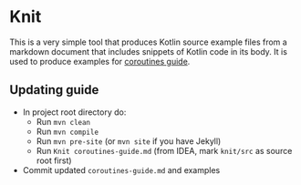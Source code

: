 # Knit

This is a very simple tool that produces Kotlin source example files from a markdown document that includes
snippets of Kotlin code in its body. It is used to produce examples for 
[coroutines guide](../coroutines-guide.md).

## Updating guide

* In project root directory do:
  * Run `mvn clean`
  * Run `mvn compile`
  * Run `mvn pre-site` (or `mvn site` if you have Jekyll)
  * Run `Knit coroutines-guide.md` (from IDEA, mark `knit/src` as source root first)
* Commit updated `coroutines-guide.md` and examples

